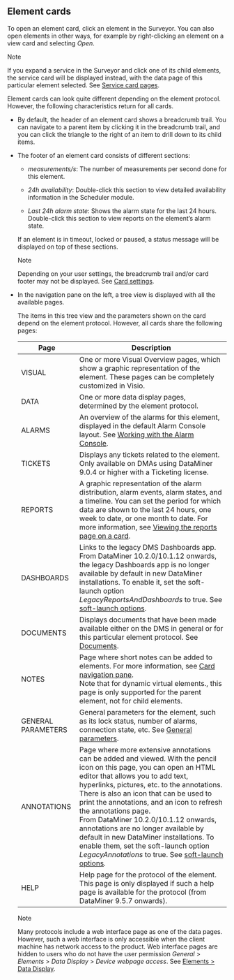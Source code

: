## Element cards

To open an element card, click an element in the Surveyor. You can also open elements in other ways, for example by right-clicking an element on a view card and selecting *Open*.

> [!NOTE]
> If you expand a service in the Surveyor and click one of its child elements, the service card will be displayed instead, with the data page of this particular element selected. See [Service card pages](../services/Service_card_pages.md).

Element cards can look quite different depending on the element protocol. However, the following characteristics return for all cards.

- By default, the header of an element card shows a breadcrumb trail. You can navigate to a parent item by clicking it in the breadcrumb trail, and you can click the triangle to the right of an item to drill down to its child items.

- The footer of an element card consists of different sections:

    - *measurements/s*: The number of measurements per second done for this element.

    - *24h availability*: Double-click this section to view detailed availability information in the Scheduler module.

    - *Last 24h alarm state*: Shows the alarm state for the last 24 hours. Double-click this section to view reports on the element’s alarm state.

    If an element is in timeout, locked or paused, a status message will be displayed on top of these sections.

    > [!NOTE]
    > Depending on your user settings, the breadcrumb trail and/or card footer may not be displayed. See [Card settings](../../part_1/GettingStarted/User_settings.md#card-settings).

- In the navigation pane on the left, a tree view is displayed with all the available pages.

    The items in this tree view and the parameters shown on the card depend on the element protocol. However, all cards share the following pages:

    | Page             | Description                                                                                                                                                                                                                                                                                                                                                                                                                                                                                                                                                                                                                                                                                    |
    |--------------------|------------------------------------------------------------------------------------------------------------------------------------------------------------------------------------------------------------------------------------------------------------------------------------------------------------------------------------------------------------------------------------------------------------------------------------------------------------------------------------------------------------------------------------------------------------------------------------------------------------------------------------------------------------------------------------------------|
    | VISUAL             | One or more Visual Overview pages, which show a graphic representation of the element. These pages can be completely customized in Visio.                                                                                                                                                                                                                                                                                                                                                                                                                                                                                                                                                      |
    | DATA               | One or more data display pages, determined by the element protocol.                                                                                                                                                                                                                                                                                                                                                                                                                                                                                                                                                                                                                            |
    | ALARMS             | An overview of the alarms for this element, displayed in the default Alarm Console layout. See [Working with the Alarm Console](../alarms/Working_with_the_Alarm_Console.md).                                                                                                                                                                                                                                                                                                                                                                                                                                                                                                                  |
    | TICKETS            | Displays any tickets related to the element. Only available on DMAs using DataMiner 9.0.4 or higher with a Ticketing license.                                                                                                                                                                                                                                                                                                                                                                                                                                                                                                                                                                  |
    | REPORTS            | A graphic representation of the alarm distribution, alarm events, alarm states, and a timeline. You can set the period for which data are shown to the last 24 hours, one week to date, or one month to date. For more information, see [Viewing the reports page on a card](../../part_4/reporter/Viewing_the_reports_page_on_a_card.md).                                                                                                                                                                                                                                                                                                                                                     |
    | DASHBOARDS         | Links to the legacy DMS Dashboards app.<br> From DataMiner 10.2.0/10.1.12 onwards, the legacy Dashboards app is no longer available by default in new DataMiner installations. To enable it, set the soft-launch option *LegacyReportsAndDashboards* to true. See [soft-launch options](https://community.dataminer.services/documentation/soft-launch-options/).                                                                                                                                                                                                                                                             |
    | DOCUMENTS          | Displays documents that have been made available either on the DMS in general or for this particular element protocol. See [Documents](../documents/documents.md).                                                                                                                                                                                                                                                                                                                                                                                                                                                                                                                             |
    | NOTES              | Page where short notes can be added to elements. For more information, see [Card navigation pane](../../part_1/GettingStarted/Working_with_cards_in_DataMiner_Cube.md#card-navigation-pane).<br>Note that for dynamic virtual elements., this page is only supported for the parent element, not for child elements.                                                                                                                                                                                                                                                                                                                                                                           |
    | GENERAL PARAMETERS | General parameters for the element, such as its lock status, number of alarms, connection state, etc. See [General parameters](../parameters/General_parameters.md).                                                                                                                                                                                                                                                                                                                                                                                                                                                                                                                           |
    | ANNOTATIONS        | Page where more extensive annotations can be added and viewed. With the pencil icon on this page, you can open an HTML editor that allows you to add text, hyperlinks, pictures, etc. to the annotations. There is also an icon that can be used to print the annotations, and an icon to refresh the annotations page.<br> From DataMiner 10.2.0/10.1.12 onwards, annotations are no longer available by default in new DataMiner installations. To enable them, set the soft-launch option *LegacyAnnotations* to true. See [soft-launch options](https://community.dataminer.services/documentation/soft-launch-options/). |
    | HELP               | Help page for the protocol of the element. This page is only displayed if such a help page is available for the protocol (from DataMiner 9.5.7 onwards).                                                                                                                                                                                                                                                                                                                                                                                                                                                                                                                                       |

    > [!NOTE]
    > Many protocols include a web interface page as one of the data pages. However, such a web interface is only accessible when the client machine has network access to the product. Web interface pages are hidden to users who do not have the user permission *General* > *Elements* > *Data Display* > *Device webpage access*. See [Elements \> Data Display](../../part_3/security/DataMiner_user_permissions.md#elements--data-display).
    >
